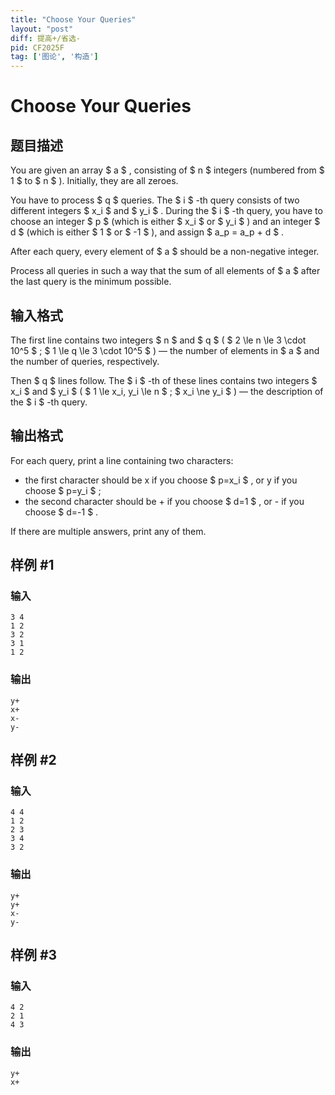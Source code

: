 ```yaml
---
title: "Choose Your Queries"
layout: "post"
diff: 提高+/省选-
pid: CF2025F
tag: ['图论', '构造']
---
```


# Choose Your Queries

## 题目描述

You are given an array $ a $ , consisting of $ n $ integers (numbered from $ 1 $ to $ n $ ). Initially, they are all zeroes.

You have to process $ q $ queries. The $ i $ -th query consists of two different integers $ x_i $ and $ y_i $ . During the $ i $ -th query, you have to choose an integer $ p $ (which is either $ x_i $ or $ y_i $ ) and an integer $ d $ (which is either $ 1 $ or $ -1 $ ), and assign $ a_p = a_p + d $ .

After each query, every element of $ a $ should be a non-negative integer.

Process all queries in such a way that the sum of all elements of $ a $ after the last query is the minimum possible.

## 输入格式

The first line contains two integers $ n $ and $ q $ ( $ 2 \le n \le 3 \cdot 10^5 $ ; $ 1 \le q \le 3 \cdot 10^5 $ ) — the number of elements in $ a $ and the number of queries, respectively.

Then $ q $ lines follow. The $ i $ -th of these lines contains two integers $ x_i $ and $ y_i $ ( $ 1 \le x_i, y_i \le n $ ; $ x_i \ne y_i $ ) — the description of the $ i $ -th query.

## 输出格式

For each query, print a line containing two characters:

- the first character should be x if you choose $ p=x_i $ , or y if you choose $ p=y_i $ ;
- the second character should be + if you choose $ d=1 $ , or - if you choose $ d=-1 $ .

If there are multiple answers, print any of them.

## 样例 #1

### 输入

```
3 4
1 2
3 2
3 1
1 2
```

### 输出

```
y+
x+
x-
y-
```

## 样例 #2

### 输入

```
4 4
1 2
2 3
3 4
3 2
```

### 输出

```
y+
y+
x-
y-
```

## 样例 #3

### 输入

```
4 2
2 1
4 3
```

### 输出

```
y+
x+
```

